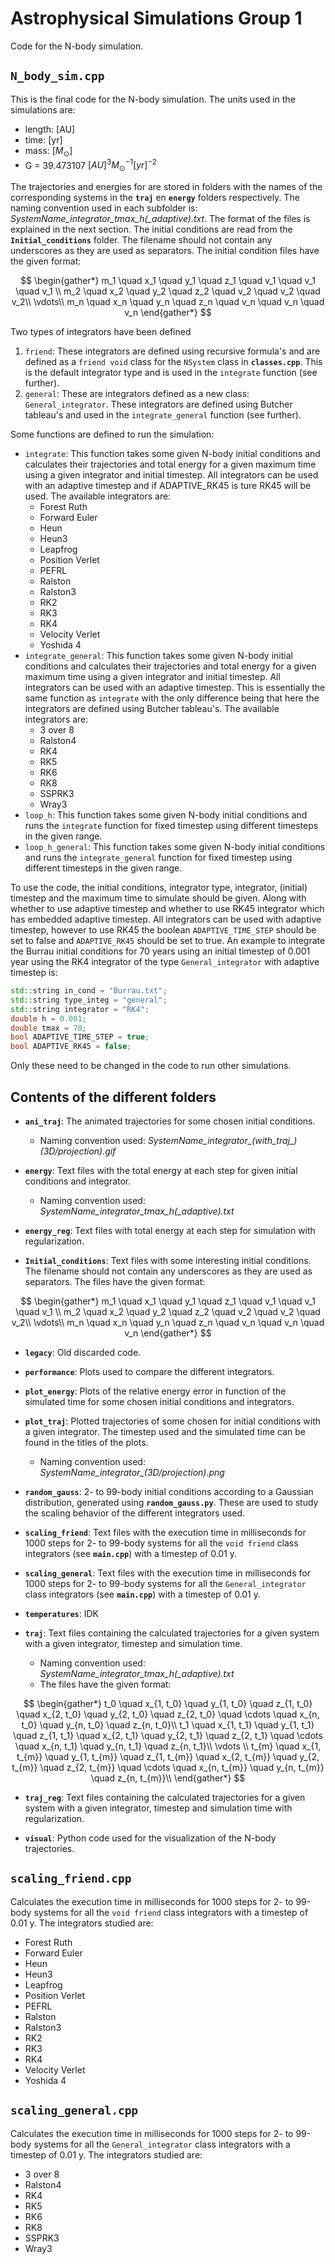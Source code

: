 # Astrophysical Simulations Group 1
Code for the N-body simulation.

## **`N_body_sim.cpp`**
This is the final code for the N-body simulation. The units used in the simulations are:

* length: [AU]
* time: [yr]
* mass: [$M_{\odot}$]
* G = 39.473107 $[AU]^3 M_{\odot}^{-1} [yr]^{-2}$

The trajectories and energies for are stored in folders with the names of the corresponding systems in the **`traj`** en **`energy`** folders respectively. The naming convention used in each subfolder is:
*SystemName_integrator_tmax_h(_adaptive).txt*. The format of the files is explained in the next section. The initial conditions are read from the **`Initial_conditions`** folder. The filename should not contain any underscores as they are used as separators. The initial condition files have the given format:

$$
\begin{gather*}
m_1 \quad x_1 \quad y_1 \quad z_1 \quad v_1 \quad v_1 \quad v_1 \\
m_2 \quad x_2 \quad y_2 \quad z_2 \quad v_2 \quad v_2 \quad v_2\\
\vdots\\
m_n \quad x_n \quad y_n \quad z_n \quad v_n \quad v_n \quad v_n
\end{gather*}
$$

Two types of integrators have been defined
1. ```friend```: These integrators are defined using recursive formula's and are defined as a ``friend void`` class for the ```NSystem``` class in **`classes.cpp`**. This is the default integrator type and is used in the ```integrate``` function (see further).
2. ```general```: These are integrators defined as a new class: ```General_integrator```. These integrators are defined using Butcher tableau's and used in the ```integrate_general``` function (see further).

Some functions are defined to run the simulation:
* ```integrate```: This function takes some given N-body initial conditions and calculates their trajectories and total energy for a given maximum time using a given integrator and initial timestep. All integrators can be used with an adaptive timestep and if ADAPTIVE_RK45 is ture RK45 will be used. The available integrators are:
    - Forest Ruth
    - Forward Euler
    - Heun
    - Heun3
    - Leapfrog
    - Position Verlet
    - PEFRL
    - Ralston
    - Ralston3
    - RK2
    - RK3
    - RK4
    - Velocity Verlet
    - Yoshida 4
* ```integrate_general```: This function takes some given N-body initial conditions and calculates their trajectories and total energy for a given maximum time using a given integrator and initial timestep. All integrators can be used with an adaptive timestep. This is essentially the same function as `integrate` with the only difference being that here the integrators are defined using Butcher tableau's. The available integrators are:
    - 3 over 8
    - Ralston4
    - RK4
    - RK5
    - RK6
    - RK8
    - SSPRK3
    - Wray3
* ```loop_h```: This function takes some given N-body initial conditions and runs the `integrate` function for fixed timestep using different timesteps in the given range.
* ```loop_h_general```: This function takes some given N-body initial conditions and runs the `integrate_general` function for fixed timestep using different timesteps in the given range.


To use the code, the initial conditions, integrator type, integrator, (initial) timestep and the maximum time to simulate should be given. Along with whether to use adaptive timestep and whether to use RK45 integrator which has embedded adaptive timestep. All integrators can be used with adaptive timestep, however to use RK45 the boolean ```ADAPTIVE_TIME_STEP``` should be set to false and ```ADAPTIVE_RK45``` should be set to true. An example to integrate the Burrau initial conditions for 70 years using an initial timestep of 0.001 year using the RK4 integrator of the type ```General_integrator``` with adaptive timestep is:

```cpp
std::string in_cond = "Burrau.txt"; 
std::string type_integ = "general"; 
std::string integrator = "RK4"; 
double h = 0.001; 
double tmax = 70; 
bool ADAPTIVE_TIME_STEP = true; 
bool ADAPTIVE_RK45 = false;
```
Only these need to be changed in the code to run other simulations.

## Contents of the different folders
* **`ani_traj`**: The animated trajectories for some chosen initial conditions. 
    * Naming convention used: *SystemName_integrator_(with_traj_)(3D/projection).gif*

* **`energy`**: Text files with the total energy at each step for given initial conditions and integrator.
    * Naming convention used: *SystemName_integrator_tmax_h(_adaptive).txt*

* **`energy_reg`**: Text files with total energy at each step for simulation with regularization.

* **`Initial_conditions`**: Text files with some interesting initial conditions. The filename should not contain any underscores as they are used as separators. The files have the given format:

$$
\begin{gather*}
m_1 \quad x_1 \quad y_1 \quad z_1 \quad v_1 \quad v_1 \quad v_1 \\
m_2 \quad x_2 \quad y_2 \quad z_2 \quad v_2 \quad v_2 \quad v_2\\
\vdots\\
m_n \quad x_n \quad y_n \quad z_n \quad v_n \quad v_n \quad v_n
\end{gather*}
$$

* **`legacy`**: Old discarded code.

* **`performance`**: Plots used to compare the different integrators.

* **`plot_energy`**: Plots of the relative energy error in function of the simulated time for some chosen initial conditions and integrators.

* **`plot_traj`**: Plotted trajectories of some chosen for initial conditions with a given integrator. The timestep used and the simulated time can be found in the titles of the plots.
    * Naming convention used: *SystemName_integrator_(3D/projection).png*

* **`random_gauss`**: 2- to 99-body initial conditions according to a Gaussian distribution, generated using **`random_gauss.py`**. These are used to study the scaling behavior of the different integrators used.

* **`scaling_friend`**: Text files with the execution time in milliseconds for 1000 steps for 2- to 99-body systems for all the ```void friend``` class integrators (see **`main.cpp`**) with a timestep of 0.01 y.

* **`scaling_general`**: Text files with the execution time in milliseconds for 1000 steps for 2- to 99-body systems for all the ```General_integrator``` class integrators (see **`main.cpp`**) with a timestep of 0.01 y.

* **`temperatures`**: IDK

* **`traj`**: Text files containing the calculated trajectories for a given system with a given integrator, timestep and simulation time. 
  * Naming convention used: *SystemName_integrator_tmax_h(_adaptive).txt*
  * The files have the given format:

$$
\begin{gather*}
t_0 \quad x_{1, t_0} \quad y_{1, t_0} \quad z_{1, t_0} \quad x_{2, t_0} \quad y_{2, t_0} \quad z_{2, t_0} \quad \cdots \quad x_{n, t_0} \quad y_{n, t_0} \quad z_{n, t_0}\\
t_1 \quad x_{1, t_1} \quad y_{1, t_1} \quad z_{1, t_1} \quad x_{2, t_1} \quad y_{2, t_1} \quad z_{2, t_1} \quad \cdots \quad x_{n, t_1} \quad y_{n, t_1} \quad z_{n, t_1}\\
\vdots \\
t_{m} \quad x_{1, t_{m}} \quad y_{1, t_{m}} \quad z_{1, t_{m}} \quad x_{2, t_{m}} \quad y_{2, t_{m}} \quad z_{2, t_{m}} \quad \cdots \quad x_{n, t_{m}} \quad y_{n, t_{m}} \quad z_{n, t_{m}}\\
\end{gather*}
$$

* **`traj_reg`**: Text files containing the calculated trajectories for a given system with a given integrator, timestep and simulation time with regularization.

* **`visual`**: Python code used for the visualization of the N-body trajectories.


## **`scaling_friend.cpp`**
Calculates the execution time in milliseconds for 1000 steps for 2- to 99-body systems for all the ```void friend``` class integrators with a timestep of 0.01 y. The integrators studied are:
- Forest Ruth
- Forward Euler
- Heun
- Heun3
- Leapfrog
- Position Verlet
- PEFRL
- Ralston
- Ralston3
- RK2
- RK3
- RK4
- Velocity Verlet
- Yoshida 4

## **`scaling_general.cpp`**
Calculates the execution time in milliseconds for 1000 steps for 2- to 99-body systems for all the ```General_integrator``` class integrators with a timestep of 0.01 y. The integrators studied are:
- 3 over 8
- Ralston4
- RK4
- RK5
- RK6
- RK8
- SSPRK3
- Wray3